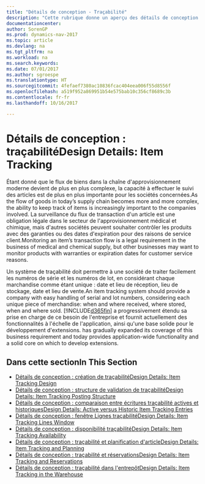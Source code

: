 ```yaml
---
title: "Détails de conception - Traçabilité"
description: "Cette rubrique donne un aperçu des détails de conception pour la traçabilité."
documentationcenter: 
author: SorenGP
ms.prod: dynamics-nav-2017
ms.topic: article
ms.devlang: na
ms.tgt_pltfrm: na
ms.workload: na
ms.search.keywords: 
ms.date: 07/01/2017
ms.author: sgroespe
ms.translationtype: HT
ms.sourcegitcommit: 4fefaef7380ac10836fcac404eea006f55d8556f
ms.openlocfilehash: a519f952a869951b54e575bab10c356cf8689c3b
ms.contentlocale: fr-fr
ms.lasthandoff: 10/16/2017

---
```

# <a name="design-details-item-tracking"></a><span data-ttu-id="048c4-103">Détails de conception : traçabilité</span><span class="sxs-lookup"><span data-stu-id="048c4-103">Design Details: Item Tracking</span></span>
<span data-ttu-id="048c4-104">Étant donné que le flux de biens dans la chaîne d'approvisionnement moderne devient de plus en plus complexe, la capacité à effectuer le suivi des articles est de plus en plus importante pour les sociétés concernées.</span><span class="sxs-lookup"><span data-stu-id="048c4-104">As the flow of goods in today’s supply chain becomes more and more complex, the ability to keep track of items is increasingly important to the companies involved.</span></span> <span data-ttu-id="048c4-105">La surveillance du flux de transaction d'un article est une obligation légale dans le secteur de l'approvisionnement médical et chimique, mais d'autres sociétés peuvent souhaiter contrôler les produits avec des garanties ou des dates d'expiration pour des raisons de service client.</span><span class="sxs-lookup"><span data-stu-id="048c4-105">Monitoring an item’s transaction flow is a legal requirement in the business of medical and chemical supply, but other businesses may want to monitor products with warranties or expiration dates for customer service reasons.</span></span>  

<span data-ttu-id="048c4-106">Un système de traçabilité doit permettre à une société de traiter facilement les numéros de série et les numéros de lot, en considérant chaque marchandise comme étant unique : date et lieu de réception, lieu de stockage, date et lieu de vente.</span><span class="sxs-lookup"><span data-stu-id="048c4-106">An item tracking system should provide a company with easy handling of serial and lot numbers, considering each unique piece of merchandise: when and where received, where stored, when and where sold.</span></span> [!INCLUDE[d365fin](includes/d365fin_md.md)]<span data-ttu-id="048c4-107"> a progressivement étendu sa prise en charge de ce besoin de l'entreprise et fournit actuellement des fonctionnalités à l'échelle de l'application, ainsi qu'une base solide pour le développement d'extensions.</span><span class="sxs-lookup"><span data-stu-id="048c4-107"> has gradually expanded its coverage of this business requirement and today provides application-wide functionality and a solid core on which to develop extensions.</span></span>  

## <a name="in-this-section"></a><span data-ttu-id="048c4-108">Dans cette section</span><span class="sxs-lookup"><span data-stu-id="048c4-108">In This Section</span></span>  
* [<span data-ttu-id="048c4-109">Détails de conception : création de traçabilité</span><span class="sxs-lookup"><span data-stu-id="048c4-109">Design Details: Item Tracking Design</span></span>](design-details-item-tracking-design.md)  
* [<span data-ttu-id="048c4-110">Détails de conception : structure de validation de traçabilité</span><span class="sxs-lookup"><span data-stu-id="048c4-110">Design Details: Item Tracking Posting Structure</span></span>](design-details-item-tracking-posting-structure.md)  
* [<span data-ttu-id="048c4-111">Détails de conception : comparaison entre écritures traçabilité actives et historiques</span><span class="sxs-lookup"><span data-stu-id="048c4-111">Design Details: Active versus Historic Item Tracking Entries</span></span>](design-details-active-versus-historic-item-tracking-entries.md)  
* [<span data-ttu-id="048c4-112">Détails de conception : fenêtre Lignes traçabilité</span><span class="sxs-lookup"><span data-stu-id="048c4-112">Design Details: Item Tracking Lines Window</span></span>](design-details-item-tracking-lines-window.md)  
* [<span data-ttu-id="048c4-113">Détails de conception : disponibilité traçabilité</span><span class="sxs-lookup"><span data-stu-id="048c4-113">Design Details: Item Tracking Availability</span></span>](design-details-item-tracking-availability.md)  
* [<span data-ttu-id="048c4-114">Détails de conception : traçabilité et planification d'article</span><span class="sxs-lookup"><span data-stu-id="048c4-114">Design Details: Item Tracking and Planning</span></span>](design-details-item-tracking-and-planning.md)  
* [<span data-ttu-id="048c4-115">Détails de conception : traçabilité et réservations</span><span class="sxs-lookup"><span data-stu-id="048c4-115">Design Details: Item Tracking and Reservations</span></span>](design-details-item-tracking-and-reservations.md)  
* [<span data-ttu-id="048c4-116">Détails de conception : traçabilité dans l'entrepôt</span><span class="sxs-lookup"><span data-stu-id="048c4-116">Design Details: Item Tracking in the Warehouse</span></span>](design-details-item-tracking-in-the-warehouse.md)

